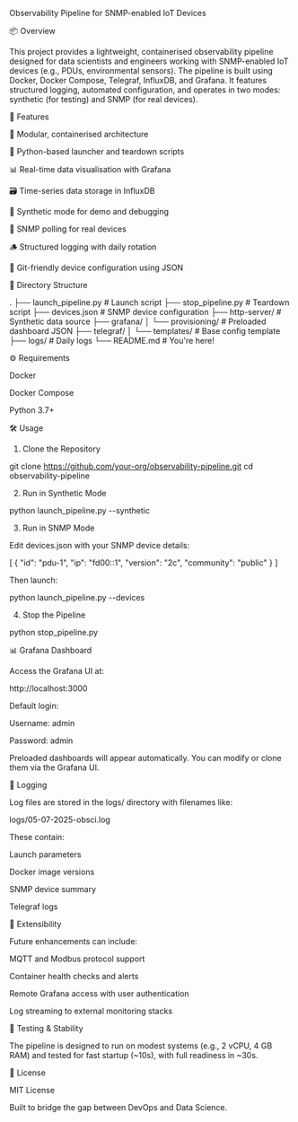 Observability Pipeline for SNMP-enabled IoT Devices

📦 Overview

This project provides a lightweight, containerised observability pipeline designed for data scientists and engineers working with SNMP-enabled IoT devices (e.g., PDUs, environmental sensors). The pipeline is built using Docker, Docker Compose, Telegraf, InfluxDB, and Grafana. It features structured logging, automated configuration, and operates in two modes: synthetic (for testing) and SNMP (for real devices).

🚀 Features

🔧 Modular, containerised architecture

🐍 Python-based launcher and teardown scripts

📊 Real-time data visualisation with Grafana

🗃️ Time-series data storage in InfluxDB

🧪 Synthetic mode for demo and debugging

📡 SNMP polling for real devices

🪵 Structured logging with daily rotation

🔁 Git-friendly device configuration using JSON

📁 Directory Structure

.
├── launch_pipeline.py         # Launch script
├── stop_pipeline.py           # Teardown script
├── devices.json               # SNMP device configuration
├── http-server/              # Synthetic data source
├── grafana/
│   └── provisioning/         # Preloaded dashboard JSON
├── telegraf/
│   └── templates/            # Base config template
├── logs/                     # Daily logs
└── README.md                 # You're here!

⚙️ Requirements

Docker

Docker Compose

Python 3.7+

🛠️ Usage

1. Clone the Repository

git clone https://github.com/your-org/observability-pipeline.git
cd observability-pipeline

2. Run in Synthetic Mode

python launch_pipeline.py --synthetic

3. Run in SNMP Mode

Edit devices.json with your SNMP device details:

[
  {
    "id": "pdu-1",
    "ip": "fd00::1",
    "version": "2c",
    "community": "public"
  }
]

Then launch:

python launch_pipeline.py --devices

4. Stop the Pipeline

python stop_pipeline.py

📊 Grafana Dashboard

Access the Grafana UI at:

http://localhost:3000

Default login:

Username: admin

Password: admin

Preloaded dashboards will appear automatically. You can modify or clone them via the Grafana UI.

📝 Logging

Log files are stored in the logs/ directory with filenames like:

logs/05-07-2025-obsci.log

These contain:

Launch parameters

Docker image versions

SNMP device summary

Telegraf logs

🧩 Extensibility

Future enhancements can include:

MQTT and Modbus protocol support

Container health checks and alerts

Remote Grafana access with user authentication

Log streaming to external monitoring stacks

🧪 Testing & Stability

The pipeline is designed to run on modest systems (e.g., 2 vCPU, 4 GB RAM) and tested for fast startup (~10s), with full readiness in ~30s.

📄 License

MIT License

Built to bridge the gap between DevOps and Data Science.

